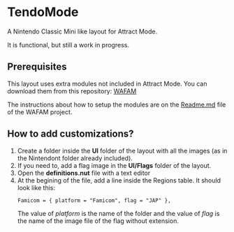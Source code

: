 # TendoMode
A Nintendo Classic Mini like layout for Attract Mode.

It is functional, but still a work in progress.

## Prerequisites
This layout uses extra modules not included in Attract Mode. You can download them from this repository: [WAFAM](https://github.com/Ryback2501/wafam)

The instructions about how to setup the modules are on the [Readme.md](https://github.com/Ryback2501/wafam/blob/master/Readme.md) file of the WAFAM project.

## How to add customizations?
1. Create a folder inside the **UI** folder of the layout with all the images (as in the Nintendont folder already included).
2. If you need to, add a flag image in the **UI/Flags** folder of the layout.
3. Open the **definitions.nut** file with a text editor
4. At the begining of the file, add a line inside the Regions table. It should look like this:
    ````squirrel
    Famicom = { platform = "Famicom", flag = "JAP" },
    ````
    The value of *platform* is the name of the folder and the value of *flag* is the name of the image file of the flag without extension.

